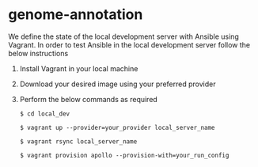 # genome-annotation
We define the state of the local development server with Ansible
using Vagrant. In order to test Ansible in the local development 
server follow the below instructions

1. Install Vagrant in your local machine
2. Download your desired image using your preferred provider
3. Perform the below commands as required
    
    ```
    $ cd local_dev
    
    $ vagrant up --provider=your_provider local_server_name
    
    $ vagrant rsync local_server_name
    
    $ vagrant provision apollo --provision-with=your_run_config
    ```
 